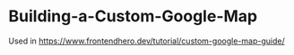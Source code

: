 # Building-a-Custom-Google-Map

Used in https://www.frontendhero.dev/tutorial/custom-google-map-guide/
